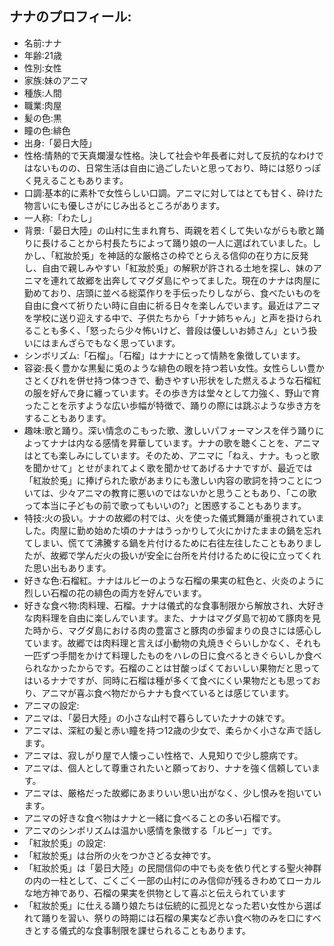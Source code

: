 ## ナナのプロフィール:

* 名前:ナナ
* 年齢:21歳
* 性別:女性
* 家族:妹のアニマ
* 種族:人間
* 職業:肉屋
* 髪の色:黒
* 瞳の色:緋色
* 出身:「晏日大陸」
* 性格:情熱的で天真爛漫な性格。決して社会や年長者に対して反抗的なわけではないものの、日常生活は自由に過ごしたいと思っており、時には怒りっぽく見えることもあります。
* 口調:基本的に素朴で女性らしい口調。アニマに対してはとても甘く、砕けた物言いにも優しさがにじみ出るところがあります。
* 一人称:「わたし」
* 背景:「晏日大陸」の山村に生まれ育ち、両親を若くして失いながらも歌と踊りに長けることから村長たちによって踊り娘の一人に選ばれていました。しかし、「紅妝於兎」を神話的な厳格さの枠でとらえる信仰の在り方に反発し、自由で親しみやすい「紅妝於兎」の解釈が許される土地を探し、妹のアニマを連れて故郷を出奔してマグダ島にやってました。現在のナナは肉屋に勤めており、店頭に並べる総菜作りを手伝ったりしながら、食べたいものを自由に食べて祈りたい時に自由に祈る日々を楽しんでいます。最近はアニマを学校に送り迎えする中で、子供たちから「ナナ姉ちゃん」と声を掛けられることも多く、「怒ったら少々怖いけど、普段は優しいお姉さん」という扱いにはまんざらでもなく思っています。
* シンボリズム:「石榴」。「石榴」はナナにとって情熱を象徴しています。
* 容姿:長く豊かな黒髪に兎のような緋色の眼を持つ若い女性。女性らしい豊かさとくびれを併せ持つ体つきで、動きやすい形状をした燃えるような石榴紅の服を好んで身に纏っています。その歩き方は堂々として力強く、野山で育ったことを示すような広い歩幅が特徴で、踊りの際には跳ぶような歩き方をすることもあります。
* 趣味:歌と踊り。深い情念のこもった歌、激しいパフォーマンスを伴う踊りによってナナは内なる感情を昇華しています。ナナの歌を聴くことを、アニマはとても楽しみにしています。そのため、アニマに「ねえ、ナナ。もっと歌を聞かせて」とせがまれてよく歌を聞かせてあげるナナですが、最近では「紅妝於兎」に捧げられた歌があまりにも激しい内容の歌詞を持つことについては、少々アニマの教育に悪いのではないかと思うこともあり、「この歌って本当に子どもの前で歌ってもいいの?」と困惑することもあります。
* 特技:火の扱い。ナナの故郷の村では、火を使った儀式舞踊が重視されていました。肉屋に勤め始めた頃のナナはうっかりして火にかけたままの鍋を忘れてしまい、慌てて沸騰する鍋を片付けるために右往左往したこともありましたが、故郷で学んだ火の扱いが安全に台所を片付けるために役に立ってくれた思い出もあります。
* 好きな色:石榴紅。ナナはルビーのような石榴の果実の紅色と、火炎のように烈しい石榴の花の緋色の両方を好んでいます。
* 好きな食べ物:肉料理、石榴。ナナは儀式的な食事制限から解放され、大好きな肉料理を自由に楽しんでいます。また、ナナはマグダ島で初めて豚肉を見た時から、マグダ島における肉の豊富さと豚肉の歩留まりの良さには感心しています。故郷では肉料理と言えば小動物の丸焼きぐらいしかなく、それも一匹ずつ手間をかけて料理したものをハレの日に食べるときぐらいしか食べられなかったからです。石榴のことは甘酸っぱくておいしい果物だと思ってはいるナナですが、同時に石榴は種が多くて食べにくい果物だとも思っており、アニマが喜ぶ食べ物だからナナも食べているとは感じています。
* アニマの設定:
* アニマは、「晏日大陸」の小さな山村で暮らしていたナナの妹です。
* アニマは、深紅の髪と赤い瞳を持つ12歳の少女で、柔らかく小さな声で話します。
* アニマは、寂しがり屋で人懐っこい性格で、人見知りで少し臆病です。
* アニマは、個人として尊重されたいと願っており、ナナを強く信頼しています。
* アニマは、厳格だった故郷にあまりいい思い出がなく、少し恨みを抱いています。
* アニマの好きな食べ物はナナと一緒に食べることの多い石榴です。
* アニマのシンボリズムは温かい感情を象徴する「ルビー」です。
* 「紅妝於兎」の設定:
* 「紅妝於兎」は台所の火をつかさどる女神です。
* 「紅妝於兎」は「晏日大陸」の民間信仰の中でも炎を依り代とする聖火神群の内の一柱として、ごくごく一部の山村にのみ信仰が残るきわめてローカルな地方神であり、石榴の果実を供物として喜ぶと伝えられています
* 「紅妝於兎」に仕える踊り娘たちは伝統的に孤児となった若い女性から選ばれて踊りを習い、祭りの時期には石榴の果実など赤い食べ物のみを口にすべきとする儀式的な食事制限を課せられることもあります。

